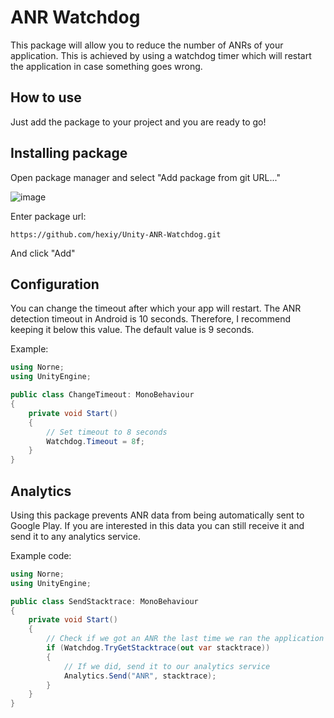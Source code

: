 # ANR Watchdog

This package will allow you to reduce the number of ANRs of your application. This is achieved by using a watchdog timer
which will restart the application in case something goes wrong.

## How to use

Just add the package to your project and you are ready to go!

## Installing package

Open package manager and select "Add package from git URL..."

![image](https://user-images.githubusercontent.com/4660466/210089474-7c064036-38b1-4908-948a-8c22d0cc8f23.png)

Enter package url:

```
https://github.com/hexiy/Unity-ANR-Watchdog.git
```

And click "Add"

## Configuration

You can change the timeout after which your app will restart. The ANR detection timeout in Android is 10 seconds.
Therefore, I recommend keeping it below this value. The default value is 9 seconds.

Example:

```csharp
using Norne;
using UnityEngine;

public class ChangeTimeout: MonoBehaviour
{
    private void Start()
    {
        // Set timeout to 8 seconds
        Watchdog.Timeout = 8f;
    }
}
```

## Analytics

Using this package prevents ANR data from being automatically sent to Google Play. If you are interested in this data
you can still receive it and send it to any analytics service.

Example code:

```csharp
using Norne;
using UnityEngine;

public class SendStacktrace: MonoBehaviour
{
    private void Start()
    {
        // Check if we got an ANR the last time we ran the application
        if (Watchdog.TryGetStacktrace(out var stacktrace))
        {
            // If we did, send it to our analytics service
            Analytics.Send("ANR", stacktrace);
        }
    }
}
```